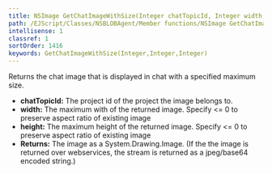 ```yaml
---
title: NSImage GetChatImageWithSize(Integer chatTopicId, Integer width, Integer height)
path: /EJScript/Classes/NSBLOBAgent/Member functions/NSImage GetChatImageWithSize(Integer p_0, Integer p_1, Integer p_2)
intellisense: 1
classref: 1
sortOrder: 1416
keywords: GetChatImageWithSize(Integer,Integer,Integer)
---
```



Returns the chat image that is displayed in chat with a specified maximum size.



* **chatTopicId:** The project id of the project the image belongs to.
* **width:** The maximum with of the returned image. Specify <= 0 to preserve aspect ratio of existing image
* **height:** The maximum height of the returned image. Specify <= 0 to preserve aspect ratio of existing image
* **Returns:** The image as a System.Drawing.Image. (If the the image is returned over webservices, the stream is returned as a jpeg/base64 encoded string.)


